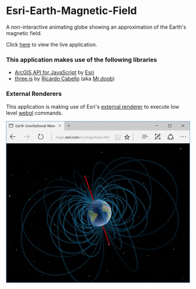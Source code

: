 # Esri-Earth-Magnetic-Field
A non-interactive animating globe showing an approximation of the Earth's magnetic field.

Click [here]() to view the live application.

### This application makes use of the following libraries
*   [ArcGIS API for JavaScript](http://developers.arcgis.com/javascript/) by [Esri](http://www.esri.com)
*   [three.js](http://threejs.org/) by [Ricardo Cabello](https://twitter.com/mrdoob) (aka [Mr.doob](https://github.com/mrdoob))

### External Renderers
This application is making use of Esri's [external renderer](https://developers.arcgis.com/javascript/latest/api-reference/esri-views-3d-externalRenderers.html) to execute low level [webgl](https://en.wikipedia.org/wiki/WebGL) commands.

![](./img/mag.jpg)

